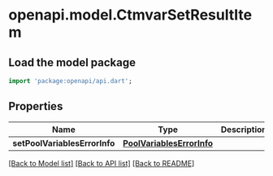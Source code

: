 # openapi.model.CtmvarSetResultItem

## Load the model package
```dart
import 'package:openapi/api.dart';
```

## Properties
Name | Type | Description | Notes
------------ | ------------- | ------------- | -------------
**setPoolVariablesErrorInfo** | [**PoolVariablesErrorInfo**](PoolVariablesErrorInfo.md) |  | [optional] 

[[Back to Model list]](../README.md#documentation-for-models) [[Back to API list]](../README.md#documentation-for-api-endpoints) [[Back to README]](../README.md)


